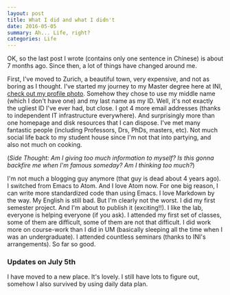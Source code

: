 ```yaml
---
layout: post
title: What I did and what I didn't
date: 2016-05-05
summary: Ah... Life, right?
categories: Life
---
```


OK, so the last post I wrote (contains only one sentence in Chinese) is about
7 months ago. Since then, a lot of things have changed around me.

First, I've moved to Zurich, a beautiful town, very expensive, and not as boring
as I thought. I've started my journey to my Master degree here at INI, [check
out my profile photo](https://www.ini.uzh.ch/people/yuhu). Somehow they chose to
use my middle name (which I don't have one) and my last name as my ID.
Well, it's not exactly the ugliest ID I've ever had, but close. I got 4 more
email addresses (thanks to independent IT infrastructure everywhere). And
surprisingly more than one homepage and disk resources that I can dispose.
I've met many fantastic people (including Professors, Drs, PhDs, masters, etc).
Not much social life back to my student house since I'm not that into partying,
and also not much on cooking.

(_Side Thought: Am I giving too much information to myself? Is this gonna
backfire me when I'm famous someday? Am I thinking too much?_)

I'm not much a blogging guy anymore (that guy is dead about 4 years ago).
I switched from Emacs to Atom. And I love Atom now. For one big reason, I can
write more standardized code than using Emacs. I love Markdown by the way.
My English is still bad. But I'm clearly not the worst. I did my first
semester project. And I'm about to publish it (exciting!!). I like the lab,
everyone is helping everyone (if you ask). I attended my first set of classes,
some of them are difficult, some of them are not that difficult.
I did work more on course-work than I did in UM (basically sleeping all the time
when I was an undergraduate). I attended countless seminars (thanks to INI's
arrangements). So far so good.

### Updates on July 5th

I have moved to a new place. It's lovely. I still have lots to figure out,
somehow I also survived by using daily data plan.
